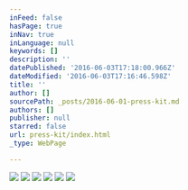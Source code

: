 ```yaml
---
inFeed: false
hasPage: true
inNav: true
inLanguage: null
keywords: []
description: ''
datePublished: '2016-06-03T17:18:00.966Z'
dateModified: '2016-06-03T17:16:46.598Z'
title: ''
author: []
sourcePath: _posts/2016-06-01-press-kit.md
authors: []
publisher: null
starred: false
url: press-kit/index.html
_type: WebPage

---
```

![](https://the-grid-user-content.s3-us-west-2.amazonaws.com/2f4f4ec5-ddb3-4fe7-9a9c-bd161ca14ec6.jpg)
![](https://the-grid-user-content.s3-us-west-2.amazonaws.com/ff0ec1a8-8616-4ed4-85a7-20620fa70f75.jpg)
![](https://the-grid-user-content.s3-us-west-2.amazonaws.com/a0ca0022-a8c2-4659-8d08-a99da2c2bcc8.jpg)
![](https://the-grid-user-content.s3-us-west-2.amazonaws.com/adc4f03c-e8e9-4b83-b147-ce76867a99d4.jpg)
![](https://the-grid-user-content.s3-us-west-2.amazonaws.com/b2760c7f-b992-429f-b98d-759c50952ceb.jpg)
![](https://the-grid-user-content.s3-us-west-2.amazonaws.com/ddf6af0b-da3f-4e7b-a39c-6d49d72c97cf.jpg)